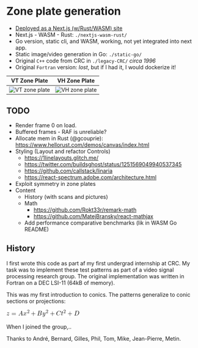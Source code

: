 # Zone plate generation

- [Deployed as a Next.js (w/Rust/WASM) site](https://zone.v.imetrical.com/)
- Next.js - WASM - Rust: `./nextjs-wasm-rust/`
- Go version, static cli, and WASM, working, not yet integrated into next app.
- Static image/video generation in Go: `./static-go/`
- Original `C++` code from CRC in `./legacy-CRC/` *circa 1996*
- Original `Fortran` version: *lost*, but if I had it, I would dockerize it!

| VT Zone Plate | VH Zone Plate |
|:-:|:-:|
| <img src="./vt-zone.gif" alt="VT zone plate" width="200" height="200">|<img src="./vh-zone.gif" alt="VH zone plate" width="200" height="200">|

## TODO

- Render frame 0 on load.
- Buffered frames - RAF is unreliable?
- Allocate mem in Rust (@gcouprie): <https://www.hellorust.com/demos/canvas/index.html>
- Styling (Layout and refactor Controls)
  - <https://1linelayouts.glitch.me/>
  - <https://twitter.com/buildsghost/status/1251569049940537345>
  - <https://github.com/callstack/linaria>
  - <https://react-spectrum.adobe.com/architecture.html>
- Exploit symmetry in zone plates
- Content
  - History (with scans and pictures)
  - Math
    - <https://github.com/Rokt33r/remark-math>
    - <https://github.com/MatejBransky/react-mathjax>
  - Add performance comparative benchmarks (lik in WASM Go README)

## History

I first wrote this code as part af my first undergrad internship at CRC.
My task was to implement these test patterns as part of a video signal processing research group. The original implementation was written in Fortran on a DEC LSI-11 (64kB of memory).

This was my first introduction to conics. The patterns generalize to conic sections or projections:

![Conic Sections](conic-eqn.gif)

When I joined the group,..

Thanks to André, Bernard, Gilles, Phil, Tom, Mike, Jean-Pierre, Metin.
